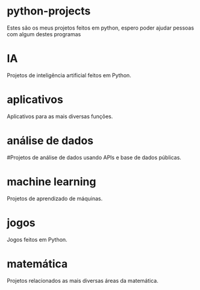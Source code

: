 # python-projects
Estes são os meus projetos feitos em python, espero poder ajudar pessoas com algum destes programas
# IA
Projetos de inteligência artificial feitos em Python.
# aplicativos
Aplicativos para as mais diversas funções.
# análise de dados
#Projetos de análise de dados usando APIs e base de dados públicas.
# machine learning
Projetos de aprendizado de máquinas.
# jogos
Jogos feitos em Python.
# matemática
Projetos relacionados as mais diversas áreas da matemática.
